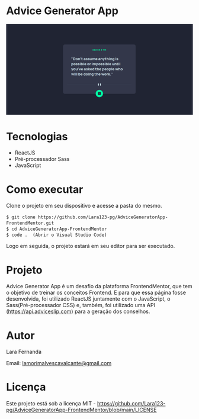 # Advice Generator App

<img  src='./src/assets/image.png' />

# Tecnologias

<ul>
    <li>ReactJS</li>
    <li>Pré-processador Sass</li>
    <li>JavaScript</li>
</ul>

# Como executar

Clone o projeto em seu dispositivo e acesse a pasta do mesmo.

```
$ git clone https://github.com/Lara123-pg/AdviceGeneratorApp-FrontendMentor.git
$ cd AdviceGeneratorApp-FrontendMentor
$ code .  (Abrir o Visual Studio Code)
```

Logo em seguida, o projeto estará em seu editor para ser executado.

# Projeto

Advice Generator App é um desafio da plataforma FrontendMentor, que tem o objetivo de treinar os conceitos Frontend. E para que essa página fosse desenvolvida, foi utilizado ReactJS juntamente com o JavaScript, o Sass(Pré-processador CSS) e, também, foi utilizado uma API (https://api.adviceslip.com) para a geração dos conselhos.

# Autor

Lara Fernanda

Email: lamorimalvescavalcante@gmail.com

# Licença

Este projeto está sob a licença MIT - https://github.com/Lara123-pg/AdviceGeneratorApp-FrontendMentor/blob/main/LICENSE
